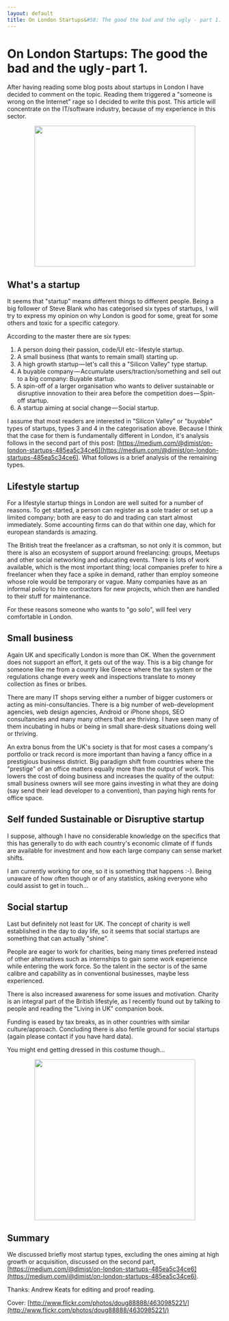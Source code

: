 ```yaml
---
layout: default
title: On London Startups&#58; The good the bad and the ugly - part 1.
---
```


# On London Startups&#58; The good the bad and the ugly - part 1.

After having reading some blog posts about startups in London I have decided to comment on the topic. Reading them triggered a "someone is wrong on the Internet" rage so I decided to write this post. This article will concentrate on the IT/software industry, because of my experience in this sector.

<p style="text-align: center;"><img class="aligncenter" title="Someone is wrong on the Internet — XKCD" src="http://imgs.xkcd.com/comics/duty_calls.png" alt="" width="376" height="329" /></p>

## What's a startup

It seems that "startup" means different things to different people. Being a big follower of Steve Blank who has categorised six types of startups, I will try to express my opinion on why London is good for some, great for some others and toxic for a specific category.

According to the master there are six types:

1. A person doing their passion, code/UI etc - lifestyle startup.
2. A small business (that wants to remain small) starting up.
3. A high growth startup — let's call this a "Silicon Valley" type startup.
4. A buyable company — Accumulate users/traction/something and sell out to a big company: Buyable startup.
5. A spin-off of a larger organisation who wants to deliver sustainable or disruptive innovation to their area before the competition does — Spin-off startup.
6. A startup aiming at social change — Social startup.

I assume that most readers are interested in "Silicon Valley” or "buyable" types of startups, types 3 and 4 in the categorisation above. Because I think that the case for them is fundamentally different in London, it's analysis follows in the second part of this post: [https://medium.com/@dimist/on-london-startups-485ea5c34ce6](https://medium.com/@dimist/on-london-startups-485ea5c34ce6). What follows is a brief analysis of the remaining types.

## Lifestyle startup

For a lifestyle startup things in London are well suited for a number of reasons. To get started, a person can register as a sole trader or set up a limited company; both are easy to do and trading can start almost immediately. Some accounting firms can do that within one day, which for european standards is amazing.

The British treat the freelancer as a craftsman, so not only it is common, but there is also an ecosystem of support around freelancing: groups, Meetups and other social networking and educating events. There is lots of work available, which is the most important thing; local companies prefer to hire a freelancer when they face a spike in demand, rather than employ someone whose role would be temporary or vague. Many companies have as an informal policy to hire contractors for new projects, which then are handled to their stuff for maintenance.

For these reasons someone who wants to "go solo", will feel very comfortable in London.

## Small business

Again UK and specifically London is more than OK. When the government does not support an effort, it gets out of the way. This is a big change for someone like me from a country like Greece where the tax system or the regulations change every week and inspections translate to money collection as fines or bribes.

There are many IT shops serving either a number of bigger customers or acting as mini-consultancies. There is a big number of web-development agencies, web design agencies, Android or iPhone shops, SEO consultancies and many many others that are thriving. I have seen many of them incubating in hubs or being in small share-desk situations doing well or thriving.

An extra bonus from the UK's society is that for most cases a company's portfolio or track record is more important than having a fancy office in a prestigious business district. Big paradigm shift from countries where the "prestige" of an office matters equally more than the output of work. This lowers the cost of doing business and increases the quality of the output: small business owners will see more gains investing in what they are doing (say send their lead developer to a convention), than paying high rents for office space.

## Self funded Sustainable or Disruptive startup

I suppose, although I have no considerable knowledge on the specifics that this has generally to do with each country's economic climate of if funds are available for investment and how each large company can sense market shifts.

I am currently working for one, so it is something that happens :-). Being unaware of how often though or of any statistics, asking everyone who could assist to get in touch…

## Social startup

Last but definitely not least for UK. The concept of charity is well established in the day to day life, so it seems that social startups are something that can actually "shine".

People are eager to work for charities, being many times preferred instead of other alternatives such as internships to gain some work experience while entering the work force. So the talent in the sector is of the same calibre and capability as in conventional businesses, maybe less experienced.

There is also increased awareness for some issues and motivation. Charity is an integral part of the British lifestyle, as I recently found out by talking to people and reading the "Living in UK" companion book.

Funding is eased by tax breaks, as in other countries with similar culture/approach. Concluding there is also fertile ground for social startups (again please contact if you have hard data).

You might end getting dressed in this costume though…

<p style="text-align: center;"><img class="aligncenter" src="https://d262ilb51hltx0.cloudfront.net/max/800/1*_F7S8XDqmX7uqkfsgqADhg.jpeg" alt="" width="376" /></p>

## Summary

We discussed briefly most startup types, excluding the ones aiming at high growth or acquisition, discussed on the second part, [https://medium.com/@dimist/on-london-startups-485ea5c34ce6](https://medium.com/@dimist/on-london-startups-485ea5c34ce6).

Thanks: Andrew Keats for editing and proof reading.

Cover: [http://www.flickr.com/photos/doug88888/4630985221/](http://www.flickr.com/photos/doug88888/4630985221/)
